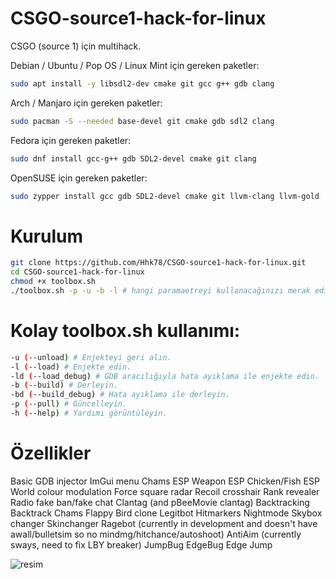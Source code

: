 # CSGO-source1-hack-for-linux
CSGO (source 1) için multihack.

Debian / Ubuntu / Pop OS / Linux Mint için gereken paketler:
```bash
sudo apt install -y libsdl2-dev cmake git gcc g++ gdb clang
```
Arch / Manjaro için gereken paketler:
```bash
sudo pacman -S --needed base-devel git cmake gdb sdl2 clang
```
Fedora için gereken paketler:
```bash
sudo dnf install gcc-g++ gdb SDL2-devel cmake git clang
```
OpenSUSE için gereken paketler:
```bash
sudo zypper install gcc gdb SDL2-devel cmake git llvm-clang llvm-gold
```
# Kurulum
```bash
git clone https://github.com/Hhk78/CSGO-source1-hack-for-linux.git
cd CSGO-source1-hack-for-linux
chmod +x toolbox.sh
./toolbox.sh -p -u -b -l # hangi paramaetreyi kullanacağınızı merak ediyorsanız -h kullanın.
```

# Kolay toolbox.sh kullanımı:
```bash
-u (--unload) # Enjekteyi geri alın.                
-l (--load) # Enjekte edin.
-ld (--load_debug) # GDB aracılığıyla hata ayıklama ile enjekte edin.
-b (--build) # Derleyin.
-bd (--build_debug) # Hata ayıklama ile derleyin.
-p (--pull) # Güncelleyin.
-h (--help) # Yardımı görüntüleyin.
```

# Özellikler
   Basic GDB injector
   ImGui menu
   Chams
   ESP
   Weapon ESP
   Chicken/Fish ESP
   World colour modulation
   Force square radar
   Recoil crosshair
   Rank revealer
   Radio fake ban/fake chat
   Clantag (and pBeeMovie clantag)
   Backtracking
   Backtrack Chams
   Flappy Bird clone
   Legitbot
   Hitmarkers
   Nightmode
   Skybox changer
   Skinchanger
   Ragebot (currently in development and doesn't have awall/bulletsim so no mindmg/hitchance/autoshoot)
   AntiAim (currently sways, need to fix LBY breaker)
   JumpBug
   EdgeBug
   Edge Jump

![resim](https://github.com/Hhk78/CSGO-source1-hack-for-linux/assets/84645312/815eed1f-4fc0-4dc3-b7a3-221030d67e80)
